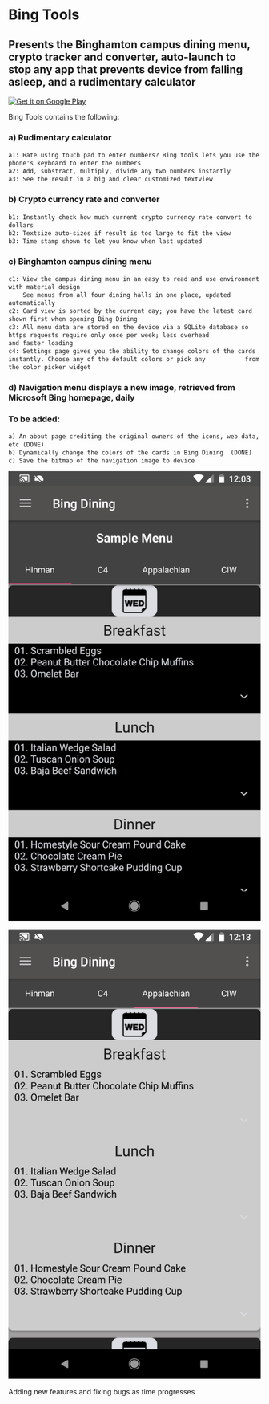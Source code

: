 # Bing Tools
## Presents the Binghamton campus dining menu, crypto tracker and converter, auto-launch to stop any app that prevents device from falling asleep, and a rudimentary calculator

<a href='https://play.google.com/store/apps/details?id=com.rroycsdev.bingtools&pcampaignid=MKT-Other-global-all-co-prtnr-py-PartBadge-Mar2515-1'><img alt='Get it on Google Play' width="200" height="75" src='https://play.google.com/intl/en_us/badges/images/generic/en_badge_web_generic.png'/></a>

Bing Tools contains the following:

### a) Rudimentary calculator
	a1: Hate using touch pad to enter numbers? Bing tools lets you use the phone's keyboard to enter the numbers
	a2: Add, substract, multiply, divide any two numbers instantly
	a3: See the result in a big and clear customized textview

### b) Crypto currency rate and converter 
	b1: Instantly check how much current crypto currency rate convert to dollars
	b2: Textsize auto-sizes if result is too large to fit the view
	b3: Time stamp shown to let you know when last updated
	
### c) Binghamton campus dining menu
	c1: View the campus dining menu in an easy to read and use environment with material design
	    See menus from all four dining halls in one place, updated automatically
	c2: Card view is sorted by the current day; you have the latest card shown first when opening Bing Dining
	c3: All menu data are stored on the device via a SQLite database so https requests require only once per week; less overhead 		    and faster loading
	c4: Settings page gives you the ability to change colors of the cards instantly. Choose any of the default colors or pick any 		    from the color picker widget
  
### d) Navigation menu displays a new image, retrieved from Microsoft Bing homepage, daily
  
### To be added:
	a) An about page crediting the original owners of the icons, web data, etc (DONE)
	b) Dynamically change the colors of the cards in Bing Dining  (DONE)
	c) Save the bitmap of the navigation image to device

![Alt text](images/Bing_Dining.png "Bing_Dining")

![Alt text](images/Bing_Dining2.png "Bing_Dining2")


Adding new features and fixing bugs as time progresses
